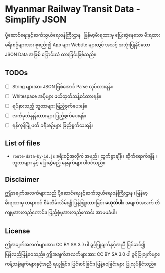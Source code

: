 # Myanmar Railway Transit Data - Simplify JSON

<div style="font-family: line-height: 1.5em; myanmar3, padauk, 'noto sans myanmar', pyidaungsu, 'myanmar text'">

ပို့ဆောင်ရေးနှင့်ဆက်သွယ်ရေးဝန်ကြီးဌာန ၊ မြန်မာ့မီးရထားမှ ပြေးဆွဲနေသော မီးရထားခရီးစဉ်များအား စုစည်း၍ App များ Website များတွင် အသင့် အသုံးပြုနိုင်သော JSON Data အဖြစ် ပြောင်းလဲ ထားခြင်းဖြစ်သည်။
<br>

</div>

## TODOs

- [ ] String များအား JSON ဖြစ်အောင် Parse လုပ်ထားရန်။
- [ ] Whitespace အပိုများ ဖယ်ထုတ်သန့်စင်ထားရန်။
- [ ] ရပ်နားသည့် ဘူတာများ ဖြည့်စွက်ပေးရန်။
- [ ] လက်မှတ်နှုန်းထားများ ဖြည့်စွက်ပေးရန်။
- [ ] ရန်ကုန်မြို့ပတ် ခရီးစဉ်များ ဖြည့်စွက်ပေးရန်။

## List of files
<div style="font-family: line-height: 1.5em;  myanmar3, padauk, 'noto sans myanmar', pyidaungsu, 'myanmar text'">
<ul style="line-height: 1.5em;">
	<li><code>route-data-by-id.js</code>
	<span style="font-family: myanmar3, padauk, 'noto sans myanmar', pyidaungsu, 'myanmar text'">ခရီးစဉ်အလိုက် အမည် ၊ ထွက်ခွာချိန် ၊ ဆိုက်ရောက်ချိန် ၊ ဘူတာများ နှင့် ပြေးဆွဲမည့် နေ့ရက်များ ပါဝင်သည်။</span>
</ul>
</div>


## Disclaimer
<div style="font-family: line-height: 1.5em;  myanmar3, padauk, 'noto sans myanmar', pyidaungsu, 'myanmar text'">
ဤအချက်အလက်များသည် ပို့ဆောင်ရေးနှင့်ဆက်သွယ်ရေးဝန်ကြီးဌာန ၊ မြန်မာ့မီးရထားမှ တရားဝင် စီမံထိမ်းသိမ်း၍ ဖြန့်ဖြူးထားခြင်း <b>မဟုတ်ပါ</b>။ အချက်အလက် တိကျမှုအားလည်ကောင်း၊ ပြည့်စုံမှုအားလည်ကောင်း အာမမခံပါ။
</div>

## License
<div style="font-family: line-height: 1.5em;  myanmar3, padauk, 'noto sans myanmar', pyidaungsu, 'myanmar text'">
ဤအချက်အလက်များအား CC BY SA 3.0 ပါ ခွင့်ပြုချက်နှင့်အညီ ပြင်ဆင်၍ ပြန်လည်ဖြန့်ဝေသည်။ ဤအချက်အလက်များအား CC BY SA 3.0 ပါ ခွင့်ပြုချက်များ၊ ကန့်သန့်ချက်များနှင့်အညီ ရယူခြင်း၊ ပြင်ဆင်ခြင်း၊ ဖြန့်ဝေခြင်းများ ပြုလုပ်နိုင်သည်။
</div><br><br>
